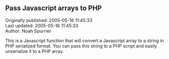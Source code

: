 ## Pass Javascript arrays to PHP  
Originally published: 2005-05-16 11:45:33  
Last updated: 2005-05-16 11:45:33  
Author: Noah Spurrier  
  
This is a Javascript function that will convert a Javascript array to a string in PHP serialized format. You can pass this string to a PHP script and easily unserialize it to a PHP array.